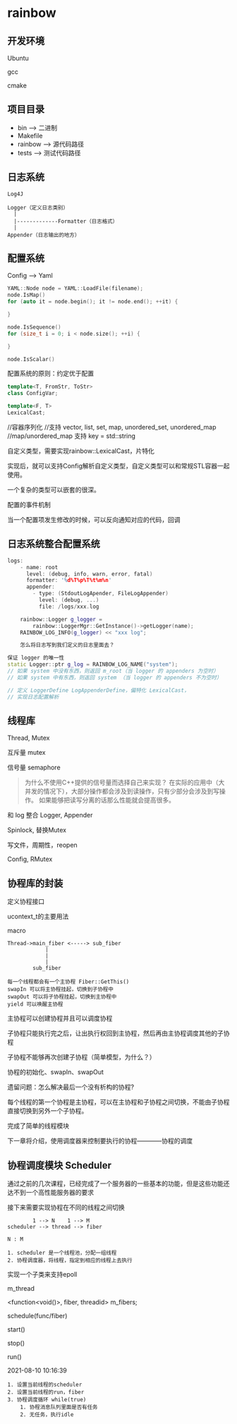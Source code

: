 # rainbow

## 开发环境

Ubuntu

gcc

cmake

## 项目目录

- bin --> 二进制
- Makefile 
- rainbow --> 源代码路径
- tests --> 测试代码路径

## 日志系统
```
Log4J

Logger（定义日志类别）
  |
  |-------------Formatter（日志格式）
  |
Appender（日志输出的地方）
```

## 配置系统

Config --> Yaml

```cpp
YAML::Node node = YAML::LoadFile(filename);
node.IsMap()
for (auto it = node.begin(); it != node.end(); ++it) {

}

node.IsSequence()
for (size_t i = 0; i < node.size(); ++i) {

}

node.IsScalar()
```

配置系统的原则：约定优于配置

```cpp
template<T, FromStr, ToStr>
class ConfigVar;

template<F, T>
LexicalCast;
```

//容器序列化
//支持 vector, list, set, map, unordered_set, unordered_map
//map/unordered_map 支持 key = std::string

自定义类型，需要实现rainbow::LexicalCast，片特化

实现后，就可以支持Config解析自定义类型，自定义类型可以和常规STL容器一起使用。

一个复杂的类型可以嵌套的很深。


配置的事件机制

当一个配置项发生修改的时候，可以反向通知对应的代码，回调

## 日志系统整合配置系统

```cpp
logs:
    - name: root
      level: (debug, info, warn, error, fatal)
      formatter: '%d%T%p%T%t%m%n'
      appender:
        - type: (StdoutLogApender, FileLogAppender)
          level: (debug, ...)
          file: /logs/xxx.log
```

```cpp
    rainbow::Logger g_logger = 
        rainbow::LoggerMgr::GetInstance()->getLogger(name);
    RAINBOW_LOG_INFO(g_logger) << "xxx log";

    怎么将日志写到我们定义的日志里面去？
```

```cpp
保证 logger 的唯一性
static Logger::ptr g_log = RAINBOW_LOG_NAME("system");
// 如果 system 中没有东西，则返回 m_root（当 logger 的 appenders 为空时）
// 如果 system 中有东西，则返回 system （当 logger 的 appenders 不为空时）

```

```cpp
// 定义 LoggerDefine LogAppenderDefine，偏特化 LexicalCast，
// 实现日志配置解析
```

## 线程库

Thread, Mutex

互斥量 mutex

信号量 semaphore

> 为什么不使用C++提供的信号量而选择自己来实现？
> 在实际的应用中（大并发的情况下），大部分操作都会涉及到读操作，只有少部分会涉及到写操作。
> 如果能够把读写分离的话那么性能就会提高很多。

和 log 整合
Logger, Appender

Spinlock, 替换Mutex

写文件，周期性，reopen

Config, RMutex

## 协程库的封装

定义协程接口

ucontext_t的主要用法

macro

```
Thread->main_fiber <-----> sub_fiber
            |
            |
            |
        sub_fiber

每一个线程都会有一个主协程 Fiber::GetThis()
swapIn 可以将主协程挂起，切换到子协程中
swapOut 可以将子协程挂起，切换到主协程中
yield 可以唤醒主协程
```
主协程可以创建协程并且可以调度协程

子协程只能执行完之后，让出执行权回到主协程，然后再由主协程调度其他的子协程

子协程不能够再次创建子协程（简单模型，为什么？）

协程的初始化、swapIn、swapOut

遗留问题：怎么解决最后一个没有析构的协程?

每个线程的第一个协程是主协程，可以在主协程和子协程之间切换，不能由子协程直接切换到另外一个子协程。

完成了简单的线程模块

下一章将介绍，使用调度器来控制要执行的协程————协程的调度

## 协程调度模块 Scheduler

通过之前的几次课程，已经完成了一个服务器的一些基本的功能，但是这些功能还达不到一个高性能服务器的要求

接下来需要实现协程在不同的线程之间切换

```
        1 --> N    1 --> M
scheduler --> thread --> fiber

N : M

1. scheduler 是一个线程池，分配一组线程
2. 协程调度器，将线程，指定到相应的线程上去执行

```
实现一个子类来支持epoll

m_thread

<function<void()>, fiber, threadid> m_fibers;

schedule(func/fiber)

start()

stop()
 
run()

2021-08-10 10:16:39

```
1. 设置当前线程的scheduler
2. 设置当前线程的run，fiber
3. 协程调度循环 while(true)
    1. 协程消息队列里面是否有任务
    2. 无任务，执行idle
```


